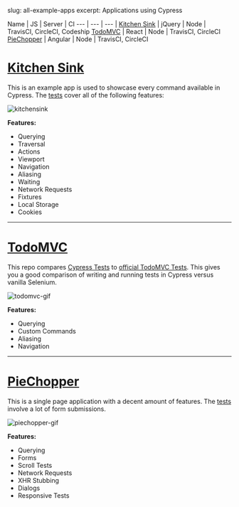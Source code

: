 slug: all-example-apps
excerpt: Applications using Cypress

Name | JS | Server | CI
--- | --- | --- |
[Kitchen Sink](https://github.com/cypress-io/cypress-example-kitchensink) | jQuery | Node | TravisCI, CircleCI, Codeship
[TodoMVC](https://github.com/cypress-io/cypress-example-todomvc) | React | Node | TravisCI, CircleCI
[PieChopper](https://github.com/cypress-io/cypress-example-piechopper) | Angular | Node | TravisCI, CircleCI

# [Kitchen Sink](https://github.com/cypress-io/cypress-example-kitchensink)

This is an example app is used to showcase every command available in Cypress. The [tests](https://github.com/cypress-io/examples-kitchen-sink/blob/master/cypress/integration/example_spec.js) cover all of the following features:

![kitchensink](https://cloud.githubusercontent.com/assets/1268976/14084252/e309e370-f4e7-11e5-9562-24f516563ac9.gif)

**Features:**

- Querying
- Traversal
- Actions
- Viewport
- Navigation
- Aliasing
- Waiting
- Network Requests
- Fixtures
- Local Storage
- Cookies

***

# [TodoMVC](https://github.com/cypress-io/cypress-example-todomvc)

This repo compares [Cypress Tests](https://github.com/cypress-io/cypress-example-todomvc/blob/master/cypress/integration/app_spec.js) to [official TodoMVC Tests](https://github.com/tastejs/todomvc/blob/master/tests/test.js). This gives you a good comparison of writing and running tests in Cypress versus vanilla Selenium.

![todomvc-gif](https://cloud.githubusercontent.com/assets/1268976/12985445/ad168098-d0c0-11e5-94e7-2f2e619bae93.gif)

**Features:**

- Querying
- Custom Commands
- Aliasing
- Navigation

***

# [PieChopper](https://github.com/cypress-io/cypress-example-piechopper)

This is a single page application with a decent amount of features. The [tests](https://github.com/cypress-io/cypress-example-piechopper/blob/master/cypress/integration/app_spec.js) involve a lot of form submissions.

![piechopper-gif](https://cloud.githubusercontent.com/assets/1268976/12985444/ad14159c-d0c0-11e5-8e50-2b64a1d389ac.gif)

**Features:**

- Querying
- Forms
- Scroll Tests
- Network Requests
- XHR Stubbing
- Dialogs
- Responsive Tests